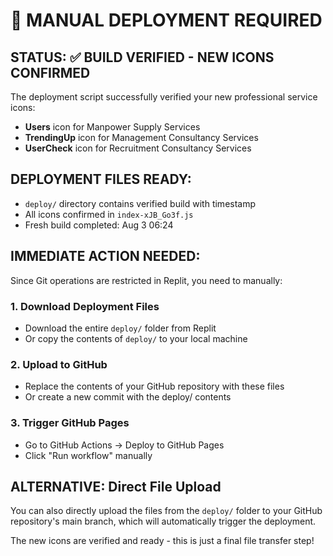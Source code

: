 # 🚨 MANUAL DEPLOYMENT REQUIRED

## STATUS: ✅ BUILD VERIFIED - NEW ICONS CONFIRMED

The deployment script successfully verified your new professional service icons:
- **Users** icon for Manpower Supply Services
- **TrendingUp** icon for Management Consultancy Services  
- **UserCheck** icon for Recruitment Consultancy Services

## DEPLOYMENT FILES READY:
- `deploy/` directory contains verified build with timestamp
- All icons confirmed in `index-xJB_Go3f.js`
- Fresh build completed: Aug 3 06:24

## IMMEDIATE ACTION NEEDED:

Since Git operations are restricted in Replit, you need to manually:

### 1. Download Deployment Files
- Download the entire `deploy/` folder from Replit
- Or copy the contents of `deploy/` to your local machine

### 2. Upload to GitHub
- Replace the contents of your GitHub repository with these files
- Or create a new commit with the deploy/ contents

### 3. Trigger GitHub Pages
- Go to GitHub Actions → Deploy to GitHub Pages
- Click "Run workflow" manually

## ALTERNATIVE: Direct File Upload
You can also directly upload the files from the `deploy/` folder to your GitHub repository's main branch, which will automatically trigger the deployment.

The new icons are verified and ready - this is just a final file transfer step!